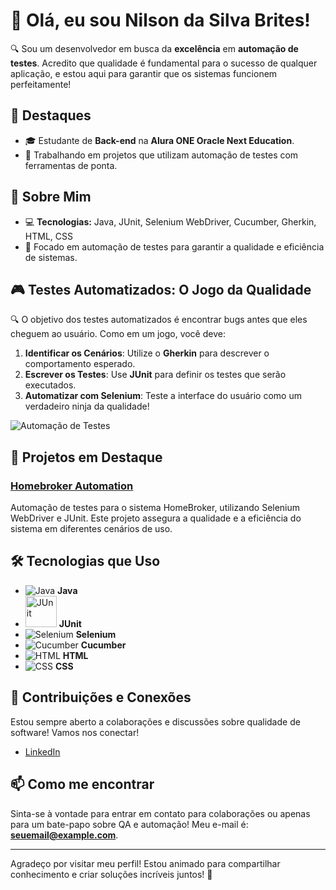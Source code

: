 # 👋 Olá, eu sou Nilson da Silva Brites!

🔍 Sou um desenvolvedor em busca da **excelência** em **automação de testes**. Acredito que qualidade é fundamental para o sucesso de qualquer aplicação, e estou aqui para garantir que os sistemas funcionem perfeitamente!

## 🌟 Destaques

- 🎓 Estudante de **Back-end** na **Alura ONE Oracle Next Education**.
- 💼 Trabalhando em projetos que utilizam automação de testes com ferramentas de ponta.

## 🌱 Sobre Mim

- 💻 **Tecnologias:** Java, JUnit, Selenium WebDriver, Cucumber, Gherkin, HTML, CSS
- 🚀 Focado em automação de testes para garantir a qualidade e eficiência de sistemas.

## 🎮 Testes Automatizados: O Jogo da Qualidade

🔍 O objetivo dos testes automatizados é encontrar bugs antes que eles cheguem ao usuário. Como em um jogo, você deve:

1. **Identificar os Cenários**: Utilize o **Gherkin** para descrever o comportamento esperado.
2. **Escrever os Testes**: Use **JUnit** para definir os testes que serão executados.
3. **Automatizar com Selenium**: Teste a interface do usuário como um verdadeiro ninja da qualidade!

![Automação de Testes](https://media.giphy.com/media/hvQ5gUQmB0BzC/giphy.gif)

## 🚀 Projetos em Destaque

### [Homebroker Automation](https://github.com/nilrd/homebroker-automation)
Automação de testes para o sistema HomeBroker, utilizando Selenium WebDriver e JUnit. Este projeto assegura a qualidade e a eficiência do sistema em diferentes cenários de uso.

## 🛠 Tecnologias que Uso

- ![Java](https://img.icons8.com/color/48/000000/java-coffee-cup-logo.png) **Java**
- <img src="https://junit.org/junit5/assets/img/junit5-logo.png" alt="JUnit" width="50" /> **JUnit**
- ![Selenium](https://www.selenium.dev/images/selenium_logo_large.png) **Selenium**
- ![Cucumber](https://img.icons8.com/color/48/000000/cucumber.png) **Cucumber**
- ![HTML](https://img.icons8.com/color/48/000000/html-5.png) **HTML**
- ![CSS](https://img.icons8.com/color/48/000000/css3.png) **CSS**

## 🤝 Contribuições e Conexões

Estou sempre aberto a colaborações e discussões sobre qualidade de software! Vamos nos conectar!

- [LinkedIn](https://www.linkedin.com/in/nilsondasilvabrites)

## 📫 Como me encontrar

Sinta-se à vontade para entrar em contato para colaborações ou apenas para um bate-papo sobre QA e automação! Meu e-mail é: **seuemail@example.com**.

---

Agradeço por visitar meu perfil! Estou animado para compartilhar conhecimento e criar soluções incríveis juntos! 🚀

